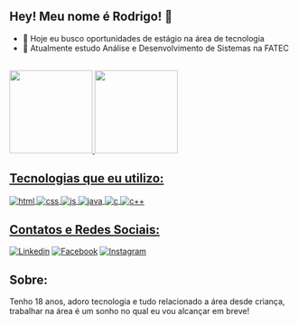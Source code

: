 ## Hey! Meu nome é Rodrigo! 👋

- 🔭 Hoje eu busco oportunidades de estágio na área de tecnologia
- 🌱 Atualmente estudo Análise e Desenvolvimento de Sistemas na FATEC
<br>
<div align>
  <a href="https://github.com/RodrigoD324">
  <img height="147em" src="https://github-readme-stats.vercel.app/api?username=RodrigoD324&show_icons=true&theme=dark&include_all_commits=true&count_private=true"/>
  <img height="147em" src="https://github-readme-stats.vercel.app/api/top-langs/?username=RodrigoD324&layout=compact&langs_count=7&theme=dark"/>
</div>
  
  ## Tecnologias que eu utilizo:
  <div style="display: inline_block">
    <img align="center" alt="html" src="https://img.shields.io/badge/HTML-239120?style=for-the-badge&logo=html5&logoColor=white" />
    <img align="center" alt="css" src="https://img.shields.io/badge/CSS-239120?&style=for-the-badge&logo=css3&logoColor=white" />
    <img align="center" alt="js" src="https://img.shields.io/badge/JavaScript-F7DF1E?style=for-the-badge&logo=javascript&logoColor=black" />
    <img align="center" alt="java" src="https://img.shields.io/badge/Java-ED8B00?style=for-the-badge&logo=java&logoColor=white" />
    <img align="center" alt="c" src="https://img.shields.io/badge/C-00599C?style=for-the-badge&logo=c&logoColor=white" />
    <img align="center" alt="c++" src="https://img.shields.io/badge/C%2B%2B-00599C?style=for-the-badge&logo=c%2B%2B&logoColor=white" />
  </div>
 
  ## Contatos e Redes Sociais:
 [![Linkedin](https://img.shields.io/badge/LinkedIn-0077B5?style=for-the-badge&logo=linkedin&logoColor=white)](https://www.linkedin.com/in/rodrigo-d-oliveira-18b19421a/)
 [![Facebook](https://img.shields.io/badge/Facebook-1877F2?style=for-the-badge&logo=facebook&logoColor=white)](https://www.facebook.com/rodrigo.silvadeoliveira.75)
 [![Instagram](https://img.shields.io/badge/Instagram-E4405F?style=for-the-badge&logo=instagram&logoColor=white)](https://www.instagram.com/rodrigo_d._oliveira_/)
 
  ## Sobre:
   Tenho 18 anos, adoro tecnologia e tudo relacionado a área desde criança, trabalhar na área é um sonho no qual eu vou alcançar em breve!
